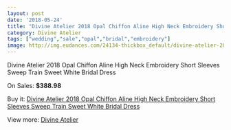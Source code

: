 ```yaml
---
layout: post
date: '2018-05-24'
title: "Divine Atelier 2018 Opal Chiffon Aline High Neck Embroidery Short Sleeves Sweep Train Sweet White Bridal Dress"
category: Divine Atelier
tags: ["wedding","sale","opal","bridal","embroidery"]
image: http://img.eudances.com/24134-thickbox_default/divine-atelier-2018-opal-chiffon-aline-high-neck-embroidery-short-sleeves-sweep-train-sweet-white-bridal-dress.jpg
---
```

Divine Atelier 2018 Opal Chiffon Aline High Neck Embroidery Short Sleeves Sweep Train Sweet White Bridal Dress

On Sales: **$388.98**
<a href="https://www.eudances.com/en/divine-atelier/8038-divine-atelier-2018-opal-chiffon-aline-high-neck-embroidery-short-sleeves-sweep-train-sweet-white-bridal-dress.html"><amp-img layout="responsive" width="600" height="600" src="//img.eudances.com/24134-thickbox_default/divine-atelier-2018-opal-chiffon-aline-high-neck-embroidery-short-sleeves-sweep-train-sweet-white-bridal-dress.jpg" alt="Divine Atelier 2018 Opal Chiffon Aline High Neck Embroidery Short Sleeves Sweep Train Sweet White Bridal Dress 0" /></a>
<a href="https://www.eudances.com/en/divine-atelier/8038-divine-atelier-2018-opal-chiffon-aline-high-neck-embroidery-short-sleeves-sweep-train-sweet-white-bridal-dress.html"><amp-img layout="responsive" width="600" height="600" src="//img.eudances.com/24137-thickbox_default/divine-atelier-2018-opal-chiffon-aline-high-neck-embroidery-short-sleeves-sweep-train-sweet-white-bridal-dress.jpg" alt="Divine Atelier 2018 Opal Chiffon Aline High Neck Embroidery Short Sleeves Sweep Train Sweet White Bridal Dress 1" /></a>
<a href="https://www.eudances.com/en/divine-atelier/8038-divine-atelier-2018-opal-chiffon-aline-high-neck-embroidery-short-sleeves-sweep-train-sweet-white-bridal-dress.html"><amp-img layout="responsive" width="600" height="600" src="//img.eudances.com/24136-thickbox_default/divine-atelier-2018-opal-chiffon-aline-high-neck-embroidery-short-sleeves-sweep-train-sweet-white-bridal-dress.jpg" alt="Divine Atelier 2018 Opal Chiffon Aline High Neck Embroidery Short Sleeves Sweep Train Sweet White Bridal Dress 2" /></a>
<a href="https://www.eudances.com/en/divine-atelier/8038-divine-atelier-2018-opal-chiffon-aline-high-neck-embroidery-short-sleeves-sweep-train-sweet-white-bridal-dress.html"><amp-img layout="responsive" width="600" height="600" src="//img.eudances.com/24135-thickbox_default/divine-atelier-2018-opal-chiffon-aline-high-neck-embroidery-short-sleeves-sweep-train-sweet-white-bridal-dress.jpg" alt="Divine Atelier 2018 Opal Chiffon Aline High Neck Embroidery Short Sleeves Sweep Train Sweet White Bridal Dress 3" /></a>

Buy it: [Divine Atelier 2018 Opal Chiffon Aline High Neck Embroidery Short Sleeves Sweep Train Sweet White Bridal Dress](https://www.eudances.com/en/divine-atelier/8038-divine-atelier-2018-opal-chiffon-aline-high-neck-embroidery-short-sleeves-sweep-train-sweet-white-bridal-dress.html "Divine Atelier 2018 Opal Chiffon Aline High Neck Embroidery Short Sleeves Sweep Train Sweet White Bridal Dress")

View more: [Divine Atelier](https://www.eudances.com/en/115-divine-atelier "Divine Atelier")